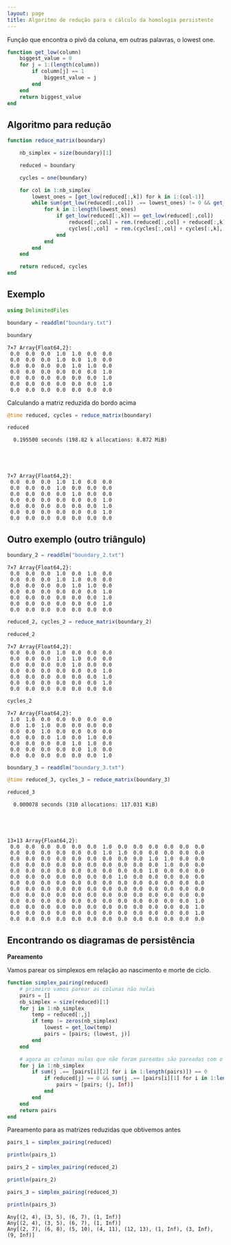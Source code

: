 ```yaml
---
layout: page
title: Algoritmo de redução para o cálculo da homologia persistente
---
```


Função que encontra o pivô da coluna, em outras palavras, o lowest one.


```julia
function get_low(column)
    biggest_value = 0
    for j = 1:(length(column))
        if column[j] == 1
            biggest_value = j
        end
    end
    return biggest_value
end   
```

Algoritmo para redução
---


```julia
function reduce_matrix(boundary)

    nb_simplex = size(boundary)[1]

    reduced = boundary

    cycles = one(boundary)

    for col in 1:nb_simplex
        lowest_ones = [get_low(reduced[:,k]) for k in 1:(col-1)]
        while sum(get_low(reduced[:,col]) .== lowest_ones) != 0 && get_low(reduced[:,col]) != 0
            for k in 1:length(lowest_ones)
                if get_low(reduced[:,k]) == get_low(reduced[:,col])
                    reduced[:,col] = rem.(reduced[:,col] + reduced[:,k], 2)
                    cycles[:,col]  = rem.(cycles[:,col] + cycles[:,k], 2)
                end
            end
        end
    end

    return reduced, cycles
end
```

Exemplo
---


```julia
using DelimitedFiles

boundary = readdlm("boundary.txt")

boundary
```




    7×7 Array{Float64,2}:
     0.0  0.0  0.0  1.0  1.0  0.0  0.0
     0.0  0.0  0.0  1.0  0.0  1.0  0.0
     0.0  0.0  0.0  0.0  1.0  1.0  0.0
     0.0  0.0  0.0  0.0  0.0  0.0  1.0
     0.0  0.0  0.0  0.0  0.0  0.0  1.0
     0.0  0.0  0.0  0.0  0.0  0.0  1.0
     0.0  0.0  0.0  0.0  0.0  0.0  0.0



Calculando a matriz reduzida do bordo acima


```julia
@time reduced, cycles = reduce_matrix(boundary)

reduced
```

      0.195500 seconds (198.82 k allocations: 8.872 MiB)





    7×7 Array{Float64,2}:
     0.0  0.0  0.0  1.0  1.0  0.0  0.0
     0.0  0.0  0.0  1.0  0.0  0.0  0.0
     0.0  0.0  0.0  0.0  1.0  0.0  0.0
     0.0  0.0  0.0  0.0  0.0  0.0  1.0
     0.0  0.0  0.0  0.0  0.0  0.0  1.0
     0.0  0.0  0.0  0.0  0.0  0.0  1.0
     0.0  0.0  0.0  0.0  0.0  0.0  0.0



Outro exemplo (outro triângulo)
--


```julia
boundary_2 = readdlm("boundary_2.txt")
```




    7×7 Array{Float64,2}:
     0.0  0.0  0.0  1.0  0.0  1.0  0.0
     0.0  0.0  0.0  1.0  1.0  0.0  0.0
     0.0  0.0  0.0  0.0  1.0  1.0  0.0
     0.0  0.0  0.0  0.0  0.0  0.0  1.0
     0.0  0.0  0.0  0.0  0.0  0.0  1.0
     0.0  0.0  0.0  0.0  0.0  0.0  1.0
     0.0  0.0  0.0  0.0  0.0  0.0  0.0




```julia
reduced_2, cycles_2 = reduce_matrix(boundary_2)

reduced_2
```




    7×7 Array{Float64,2}:
     0.0  0.0  0.0  1.0  0.0  0.0  0.0
     0.0  0.0  0.0  1.0  1.0  0.0  0.0
     0.0  0.0  0.0  0.0  1.0  0.0  0.0
     0.0  0.0  0.0  0.0  0.0  0.0  1.0
     0.0  0.0  0.0  0.0  0.0  0.0  1.0
     0.0  0.0  0.0  0.0  0.0  0.0  1.0
     0.0  0.0  0.0  0.0  0.0  0.0  0.0




```julia
cycles_2
```




    7×7 Array{Float64,2}:
     1.0  1.0  0.0  0.0  0.0  0.0  0.0
     0.0  1.0  1.0  0.0  0.0  0.0  0.0
     0.0  0.0  1.0  0.0  0.0  0.0  0.0
     0.0  0.0  0.0  1.0  0.0  1.0  0.0
     0.0  0.0  0.0  0.0  1.0  1.0  0.0
     0.0  0.0  0.0  0.0  0.0  1.0  0.0
     0.0  0.0  0.0  0.0  0.0  0.0  1.0




```julia
boundary_3 = readdlm("boundary_3.txt")

@time reduced_3, cycles_3 = reduce_matrix(boundary_3)

reduced_3
```

      0.000078 seconds (310 allocations: 117.031 KiB)





    13×13 Array{Float64,2}:
     0.0  0.0  0.0  0.0  0.0  0.0  1.0  0.0  0.0  0.0  0.0  0.0  0.0
     0.0  0.0  0.0  0.0  0.0  0.0  1.0  1.0  0.0  0.0  0.0  0.0  0.0
     0.0  0.0  0.0  0.0  0.0  0.0  0.0  0.0  0.0  1.0  1.0  0.0  0.0
     0.0  0.0  0.0  0.0  0.0  0.0  0.0  0.0  0.0  0.0  1.0  0.0  0.0
     0.0  0.0  0.0  0.0  0.0  0.0  0.0  0.0  0.0  1.0  0.0  0.0  0.0
     0.0  0.0  0.0  0.0  0.0  0.0  0.0  1.0  0.0  0.0  0.0  0.0  0.0
     0.0  0.0  0.0  0.0  0.0  0.0  0.0  0.0  0.0  0.0  0.0  0.0  0.0
     0.0  0.0  0.0  0.0  0.0  0.0  0.0  0.0  0.0  0.0  0.0  0.0  0.0
     0.0  0.0  0.0  0.0  0.0  0.0  0.0  0.0  0.0  0.0  0.0  0.0  0.0
     0.0  0.0  0.0  0.0  0.0  0.0  0.0  0.0  0.0  0.0  0.0  0.0  1.0
     0.0  0.0  0.0  0.0  0.0  0.0  0.0  0.0  0.0  0.0  0.0  0.0  1.0
     0.0  0.0  0.0  0.0  0.0  0.0  0.0  0.0  0.0  0.0  0.0  0.0  1.0
     0.0  0.0  0.0  0.0  0.0  0.0  0.0  0.0  0.0  0.0  0.0  0.0  0.0



Encontrando os diagramas de persistência
--
**Pareamento**

Vamos parear os simplexos em relação ao nascimento e morte de ciclo.


```julia
function simplex_pairing(reduced)
    # primeiro vamos parear as colunas não nulas
    pairs = []
    nb_simplex = size(reduced)[1]
    for j in 1:nb_simplex
        temp = reduced[:,j]
        if temp != zeros(nb_simplex)
            lowest = get_low(temp)
            pairs = [pairs; (lowest, j)]
        end
    end

    # agora as colunas nulas que não foram pareadas são pareadas com o infinito
    for j in 1:nb_simplex
        if sum(j .== [pairs[i][2] for i in 1:length(pairs)]) == 0
            if reduced[j] == 0 && sum(j .== [pairs[i][1] for i in 1:length(pairs)]) == 0
                pairs = [pairs; (j, Inf)]
            end
        end
    end
    return pairs
end
```

Pareamento para as matrizes reduzidas que obtivemos antes


```julia
pairs_1 = simplex_pairing(reduced)

println(pairs_1)

pairs_2 = simplex_pairing(reduced_2)

println(pairs_2)

pairs_3 = simplex_pairing(reduced_3)

println(pairs_3)
```

    Any[(2, 4), (3, 5), (6, 7), (1, Inf)]
    Any[(2, 4), (3, 5), (6, 7), (1, Inf)]
    Any[(2, 7), (6, 8), (5, 10), (4, 11), (12, 13), (1, Inf), (3, Inf), (9, Inf)]
